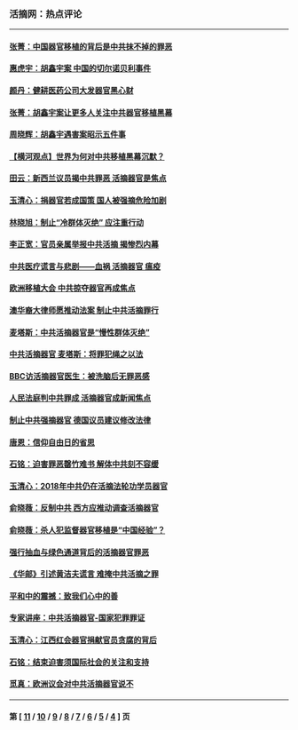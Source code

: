 ### 活摘网：热点评论
---
#### [张菁：中国器官移植的背后是中共抹不掉的罪恶](../../pages/nf5879/n13974977.md?05210430) 
#### [惠虎宇：胡鑫宇案 中国的切尔诺贝利事件](../../pages/nf5879/n13942916.md?05210430) 
#### [颜丹：健耕医药公司大发器官黑心财](../../pages/nf5879/n13940134.md?05210430) 
#### [张菁：胡鑫宇案让更多人关注中共器官移植黑幕](../../pages/nf5879/n13929073.md?05210430) 
#### [周晓辉：胡鑫宇遇害案昭示五件事](../../pages/nf5879/n13921870.md?05210430) 
#### [【横河观点】世界为何对中共移植黑幕沉默？](../../pages/nf5879/n13244249.md?05210430) 
#### [田云：新西兰议员揭中共罪恶 活摘器官是焦点](../../pages/nf5879/n13070629.md?05210430) 
#### [玉清心：捐器官若成国策 国人被强摘危险加剧](../../pages/nf5879/n12802713.md?05210430) 
#### [林晓旭：制止“冷群体灭绝” 应注重行动](../../pages/nf5879/n12779736.md?05210430) 
#### [李正宽：官员亲属举报中共活摘 揭惨烈内幕](../../pages/nf5879/n12684490.md?05210430) 
#### [中共医疗谎言与悲剧——血祸 活摘器官 瘟疫](../../pages/nf5879/n12372103.md?05210430) 
#### [欧洲移植大会 中共掠夺器官再成焦点](../../pages/nf5879/n11538883.md?05210430) 
#### [澳华裔大律师愿推动法案 制止中共活摘罪行](../../pages/nf5879/n11377039.md?05210430) 
#### [麦塔斯：中共活摘器官是“慢性群体灭绝”](../../pages/nf5879/n11350529.md?05210430) 
#### [中共活摘器官 麦塔斯：将罪犯绳之以法](../../pages/nf5879/n11347973.md?05210430) 
#### [BBC访活摘器官医生：被洗脑后无罪恶感](../../pages/nf5879/n11335935.md?05210430) 
#### [人民法庭判中共罪成 活摘器官成新闻焦点](../../pages/nf5879/n11331578.md?05210430) 
#### [制止中共强摘器官 德国议员建议修改法律](../../pages/nf5879/n11249451.md?05210430) 
#### [唐恩：信仰自由日的省思](../../pages/nf5879/n11003525.md?05210430) 
#### [石铭：迫害罪恶罄竹难书  解体中共刻不容缓](../../pages/nf5879/n10942855.md?05210430) 
#### [玉清心：2018年中共仍在活摘法轮功学员器官](../../pages/nf5879/n10914646.md?05210430) 
#### [俞晓薇：反制中共 西方应推动调查活摘器官](../../pages/nf5879/n10794671.md?05210430) 
#### [俞晓薇：杀人犯监督器官移植是“中国经验”？](../../pages/nf5879/n10466427.md?05210430) 
#### [强行抽血与绿色通道背后的活摘器官罪恶](../../pages/nf5879/n10004708.md?05210430) 
#### [《华邮》引述黄洁夫谎言 难掩中共活摘之罪](../../pages/nf5879/n9642309.md?05210430) 
#### [平和中的震撼：致我们心中的善](../../pages/nf5879/n9021123.md?05210430) 
#### [专家讲座：中共活摘器官-国家犯罪罪证](../../pages/nf5879/n8828153.md?05210430) 
#### [玉清心：江西红会器官捐献官员贪腐的背后](../../pages/nf5879/n8522122.md?05210430) 
#### [石铭：结束迫害须国际社会的关注和支持](../../pages/nf5879/n8443497.md?05210430) 
#### [觅真：欧洲议会对中共活摘器官说不](../../pages/nf5879/n8337486.md?05210430) 

---
#### 第 [ [11](./11.md?05210430) / [10](./10.md?05210430) / [9](./9.md?05210430) / [8](./8.md?05210430) / [7](./7.md?05210430) / [6](./6.md?05210430) / [5](./5.md?05210430) / [4](./4.md?05210430) ] 页
